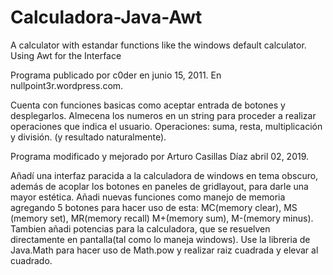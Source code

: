 # Calculadora-Java-Awt
A calculator with estandar functions like the windows default calculator. Using Awt for the Interface


Programa publicado por c0der en junio 15, 2011. En nullpoint3r.wordpress.com.

Cuenta con funciones basicas como aceptar entrada de botones y desplegarlos. Almecena los numeros en un string para proceder a realizar operaciones que indica el usuario.
Operaciones: suma, resta, multiplicación y división. (y resultado naturalmente).

Programa modificado y mejorado por Arturo Casillas Díaz abril 02, 2019.

Añadí una interfaz paracida a la calculadora de windows en tema obscuro, además de acoplar los botones en paneles de gridlayout, para darle una mayor estética.
Añadi nuevas funciones como manejo de memoria agregando 5 botones para hacer uso de esta: MC(memory clear), MS (memory set), MR(memory recall) M+(memory sum), M-(memory minus).
Tambien añadi potencias para la calculadora, que se resuelven directamente en pantalla(tal como lo maneja windows).
Use la libreria de Java.Math para hacer uso de Math.pow y realizar raiz cuadrada y elevar al cuadrado.
